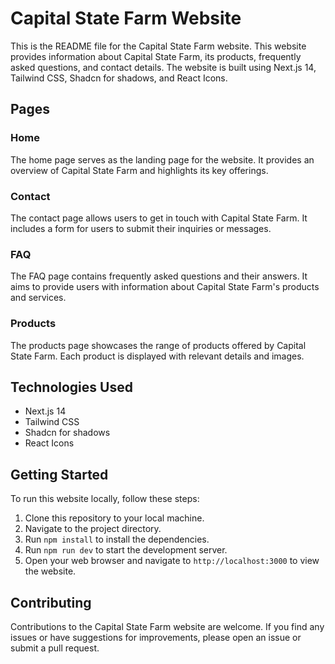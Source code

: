 # Capital State Farm Website

This is the README file for the Capital State Farm website. This website provides information about Capital State Farm, its products, frequently asked questions, and contact details. The website is built using Next.js 14, Tailwind CSS, Shadcn for shadows, and React Icons.

## Pages

### Home

The home page serves as the landing page for the website. It provides an overview of Capital State Farm and highlights its key offerings.

### Contact

The contact page allows users to get in touch with Capital State Farm. It includes a form for users to submit their inquiries or messages.

### FAQ

The FAQ page contains frequently asked questions and their answers. It aims to provide users with information about Capital State Farm's products and services.

### Products

The products page showcases the range of products offered by Capital State Farm. Each product is displayed with relevant details and images.

## Technologies Used

- Next.js 14
- Tailwind CSS
- Shadcn for shadows
- React Icons

## Getting Started

To run this website locally, follow these steps:

1. Clone this repository to your local machine.
2. Navigate to the project directory.
3. Run `npm install` to install the dependencies.
4. Run `npm run dev` to start the development server.
5. Open your web browser and navigate to `http://localhost:3000` to view the website.

## Contributing

Contributions to the Capital State Farm website are welcome. If you find any issues or have suggestions for improvements, please open an issue or submit a pull request.


